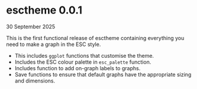 # esctheme 0.0.1

30 September 2025

This is the first functional release of esctheme containing everything you need to make a graph in the ESC style.

* This includes `ggplot` functions that customise the theme.
* Includes the ESC colour palette in `esc_palette` function.
* Includes function to add on-graph labels to graphs.
* Save functions to ensure that default graphs have the appropriate sizing and dimensions.
